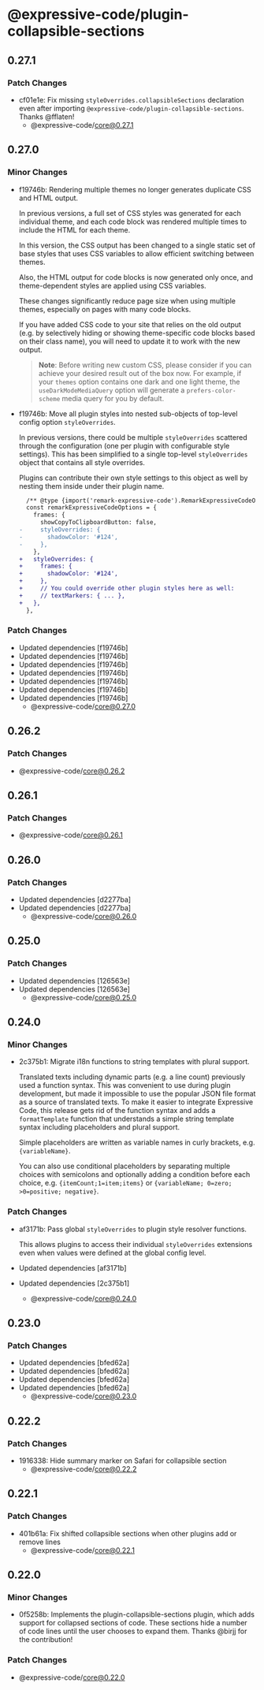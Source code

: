 # @expressive-code/plugin-collapsible-sections

## 0.27.1

### Patch Changes

- cf01e1e: Fix missing `styleOverrides.collapsibleSections` declaration even after importing `@expressive-code/plugin-collapsible-sections`. Thanks @fflaten!
  - @expressive-code/core@0.27.1

## 0.27.0

### Minor Changes

- f19746b: Rendering multiple themes no longer generates duplicate CSS and HTML output.

  In previous versions, a full set of CSS styles was generated for each individual theme, and each code block was rendered multiple times to include the HTML for each theme.

  In this version, the CSS output has been changed to a single static set of base styles that uses CSS variables to allow efficient switching between themes.

  Also, the HTML output for code blocks is now generated only once, and theme-dependent styles are applied using CSS variables.

  These changes significantly reduce page size when using multiple themes, especially on pages with many code blocks.

  If you have added CSS code to your site that relies on the old output (e.g. by selectively hiding or showing theme-specific code blocks based on their class name), you will need to update it to work with the new output.

  > **Note**: Before writing new custom CSS, please consider if you can achieve your desired result out of the box now. For example, if your `themes` option contains one dark and one light theme, the `useDarkModeMediaQuery` option will generate a `prefers-color-scheme` media query for you by default.

- f19746b: Move all plugin styles into nested sub-objects of top-level config option `styleOverrides`.

  In previous versions, there could be multiple `styleOverrides` scattered through the configuration (one per plugin with configurable style settings). This has been simplified to a single top-level `styleOverrides` object that contains all style overrides.

  Plugins can contribute their own style settings to this object as well by nesting them inside under their plugin name.

  ```diff lang="js"
    /** @type {import('remark-expressive-code').RemarkExpressiveCodeOptions} */
    const remarkExpressiveCodeOptions = {
      frames: {
        showCopyToClipboardButton: false,
  -     styleOverrides: {
  -       shadowColor: '#124',
  -     },
      },
  +   styleOverrides: {
  +     frames: {
  +       shadowColor: '#124',
  +     },
  +     // You could override other plugin styles here as well:
  +     // textMarkers: { ... },
  +   },
    },
  ```

### Patch Changes

- Updated dependencies [f19746b]
- Updated dependencies [f19746b]
- Updated dependencies [f19746b]
- Updated dependencies [f19746b]
- Updated dependencies [f19746b]
- Updated dependencies [f19746b]
- Updated dependencies [f19746b]
  - @expressive-code/core@0.27.0

## 0.26.2

### Patch Changes

- @expressive-code/core@0.26.2

## 0.26.1

### Patch Changes

- @expressive-code/core@0.26.1

## 0.26.0

### Patch Changes

- Updated dependencies [d2277ba]
- Updated dependencies [d2277ba]
  - @expressive-code/core@0.26.0

## 0.25.0

### Patch Changes

- Updated dependencies [126563e]
- Updated dependencies [126563e]
  - @expressive-code/core@0.25.0

## 0.24.0

### Minor Changes

- 2c375b1: Migrate i18n functions to string templates with plural support.

  Translated texts including dynamic parts (e.g. a line count) previously used a function syntax. This was convenient to use during plugin development, but made it impossible to use the popular JSON file format as a source of translated texts. To make it easier to integrate Expressive Code, this release gets rid of the function syntax and adds a `formatTemplate` function that understands a simple string template syntax including placeholders and plural support.

  Simple placeholders are written as variable names in curly brackets, e.g. `{variableName}`.

  You can also use conditional placeholders by separating multiple choices with semicolons and optionally adding a condition before each choice, e.g. `{itemCount;1=item;items}` or `{variableName; 0=zero; >0=positive; negative}`.

### Patch Changes

- af3171b: Pass global `styleOverrides` to plugin style resolver functions.

  This allows plugins to access their individual `styleOverrides` extensions even when values were defined at the global config level.

- Updated dependencies [af3171b]
- Updated dependencies [2c375b1]
  - @expressive-code/core@0.24.0

## 0.23.0

### Patch Changes

- Updated dependencies [bfed62a]
- Updated dependencies [bfed62a]
- Updated dependencies [bfed62a]
- Updated dependencies [bfed62a]
  - @expressive-code/core@0.23.0

## 0.22.2

### Patch Changes

- 1916338: Hide summary marker on Safari for collapsible section
  - @expressive-code/core@0.22.2

## 0.22.1

### Patch Changes

- 401b61a: Fix shifted collapsible sections when other plugins add or remove lines
  - @expressive-code/core@0.22.1

## 0.22.0

### Minor Changes

- 0f5258b: Implements the plugin-collapsible-sections plugin, which adds support for collapsed sections of code. These sections hide a number of code lines until the user chooses to expand them. Thanks @birjj for the contribution!

### Patch Changes

- @expressive-code/core@0.22.0
